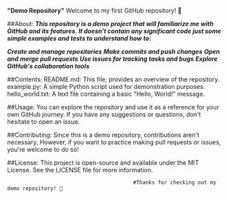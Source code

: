 **"Demo Repository"**
Welcome to my first GitHub repository! 🎉

##About:
***This repository is a demo project that will familiarize me with GitHub and its features. It doesn't contain any significant code just some simple examples and tests to understand how to:***

***Create and manage repositories***
***Make commits and push changes***
***Open and merge pull requests***
***Use issues for tracking tasks and bugs***
***Explore GitHub's collaboration tools***

##Contents:
README.md: This file, provides an overview of the repository.
example.py: A simple Python script used for demonstration purposes.
hello_world.txt: A text file containing a basic "Hello, World!" message.

##Usage:
You can explore the repository and use it as a reference for your own GitHub journey. If you have any suggestions or questions, don't hesitate to open an issue.

##Contributing:
Since this is a demo repository, contributions aren't necessary. However, if you want to practice making pull requests or issues, you're welcome to do so!

##License:
This project is open-source and available under the MIT License. See the LICENSE file for more information.

                                             #Thanks for checking out my demo repository! 🌟

